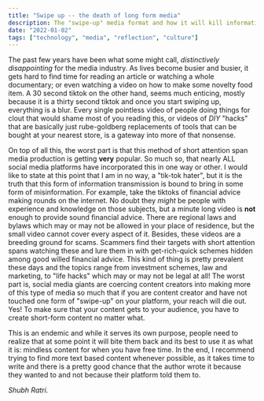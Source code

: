 ```yaml
---
title: "Swipe up -- the death of long form media"
description: The "swipe-up" media format and how it will kill informational content
date: "2022-01-02"
tags: ["technology", "media", "reflection", "culture"]
---
```

The past few years have been what some might call, _distinctively
disappointing_ for the media industry. As lives become busier and busier, it
gets hard to find time for reading an article or watching a whole documentary;
or even watching a video on how to make some novelty food item. A 30 second
tiktok on the other hand, seems much enticing, mostly because it is a thirty
second tiktok and once you start swiping up, everything is a blur. Every single
pointless video of people doing things for clout that would shame most of you
reading this, or videos of _DIY_ "hacks" that are basically just rube-goldberg
replacements of tools that can be bought at your nearest store, is a gateway
into more of that nonsense. 

On top of all this, the worst part is that this method of short attention span
media production is getting **very** popular. So much so, that nearly ALL
social media platforms have incorporated this in one way or other. I would like
to state at this point that I am in no way, a "tik-tok hater", but it is the
truth that this form of information transmission is bound to bring in some form
of misinformation. For example, take the tiktoks of financial advice making
rounds on the internet. No doubt they _might_ be people with experience and
knowledge on those subjects, but a minute long video is **not** enough to
provide sound financial advice. There are regional laws and bylaws which may or
may not be allowed in your place of residence, but the small video cannot cover
every aspect of it. Besides, these videos are a breeding ground for scams.
Scammers find their targets with short attention spans watching these and lure
them in with get-rich-quick schemes hidden among good willed financial advice.
This kind of thing is pretty prevalent these days and the topics range from
investment schemes, law and marketing, to "life hacks" which may or may not be
legal at all! The worst part is, social media giants are coercing content
creators into making more of this type of media so much that if you are content
creator and have not touched one form of "swipe-up" on your platform, your
reach will die out. Yes! To make sure that your content gets to your audience,
you have to create short-form content no matter what.

This is an endemic and while it serves its own purpose, people need to realize
that at some point it will bite them back and its best to use it as what it is:
mindless content for when you have free time. In the end, I recommend trying to
find more text based content whenever possible, as it takes time to write and
there is a pretty good chance that the author wrote it because they wanted to
and not because their platform told them to. 

_Shubh Ratri._


